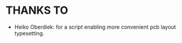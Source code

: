 THANKS TO
=========

 - Heiko Oberdiek: for a script enabling more convenient pcb layout typesetting.
